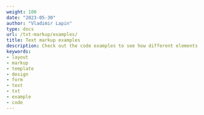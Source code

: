 ```yaml
---
weight: 100
date: "2023-05-30"
author: "Vladimir Lapin"
type: docs
url: /txt-markup/examples/
title: Text markup examples
description: Check out the code examples to see how different elements can be used and combined with each other.
keywords:
- layout
- markup
- template
- design
- form
- text
- txt
- example
- code
---
```

